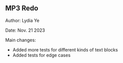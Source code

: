 ## MP3 Redo

Author: Lydia Ye

Date: Nov. 21 2023

Main changes:

- Added more tests for different kinds of text blocks
- Added tests for edge cases
